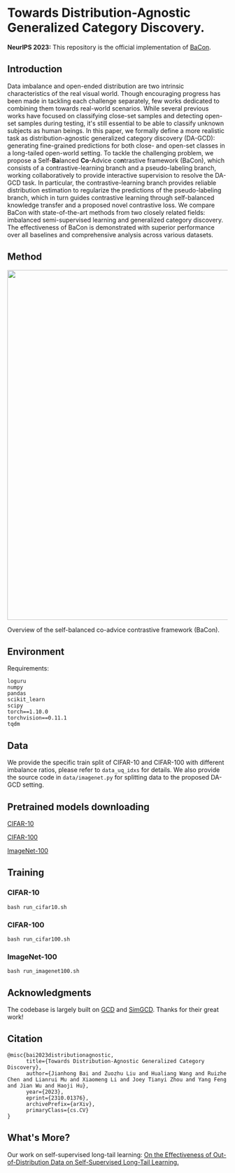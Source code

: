 # Towards Distribution-Agnostic Generalized Category Discovery.

**NeurIPS 2023:** This repository is the official implementation of [BaCon](https://arxiv.org/abs/2310.01376).

## Introduction
Data imbalance and open-ended distribution are two intrinsic characteristics of the real visual world. Though encouraging progress has been made in tackling each challenge separately, few works dedicated to combining them towards real-world scenarios. While several previous works have focused on classifying close-set samples and detecting open-set samples during testing, it's still essential to be able to classify unknown subjects as human beings. In this paper, we formally define a more realistic task as distribution-agnostic generalized category discovery (DA-GCD): generating fine-grained predictions for both close- and open-set classes in a long-tailed open-world setting. To tackle the challenging problem, we propose a Self-**Ba**lanced **Co**-Advice co**n**trastive framework (BaCon), which consists of a contrastive-learning branch and a pseudo-labeling branch, working collaboratively to provide interactive supervision to resolve the DA-GCD task. In particular, the contrastive-learning branch provides reliable distribution estimation to regularize the predictions of the pseudo-labeling branch, which in turn guides contrastive learning through self-balanced knowledge transfer and a proposed novel contrastive loss. We compare BaCon with state-of-the-art methods from two closely related fields: imbalanced semi-supervised learning and generalized category discovery. The effectiveness of BaCon is demonstrated with superior performance over all baselines and comprehensive analysis across various datasets.

## Method
<div align=center>
<img src="pipeline.png" width="800" >
</div>

Overview of the self-balanced co-advice contrastive framework (BaCon).

## Environment
Requirements:
```
loguru
numpy
pandas
scikit_learn
scipy
torch==1.10.0
torchvision==0.11.1
tqdm
```

## Data
We provide the specific train split of CIFAR-10 and CIFAR-100 with different imbalance ratios, please refer to ```data_uq_idxs``` for details. We also provide the source code in ```data/imagenet.py``` for splitting data to the proposed DA-GCD setting.


## Pretrained models downloading
[CIFAR-10](https://drive.google.com/file/d/1OFcLeDK1HUD6N9pQuRHp_TJ0CaTybWxJ/view?usp=sharing)

[CIFAR-100](https://drive.google.com/file/d/1pbZukDXHqwUtvfP24lqlvKT5V2UHfOGk/view?usp=sharing)

[ImageNet-100](https://drive.google.com/file/d/1L_sL4B7WhyPeqna5hYSpP2k52FKbDxQl/view?usp=sharing)

## Training
### CIFAR-10
```
bash run_cifar10.sh
```

### CIFAR-100
```
bash run_cifar100.sh
```

### ImageNet-100
```
bash run_imagenet100.sh
```

## Acknowledgments
The codebase is largely built on [GCD](https://github.com/CVMI-Lab/SimGCD) and [SimGCD](https://github.com/CVMI-Lab/SimGCD). Thanks for their great work!

## Citation
```
@misc{bai2023distributionagnostic,
      title={Towards Distribution-Agnostic Generalized Category Discovery}, 
      author={Jianhong Bai and Zuozhu Liu and Hualiang Wang and Ruizhe Chen and Lianrui Mu and Xiaomeng Li and Joey Tianyi Zhou and Yang Feng and Jian Wu and Haoji Hu},
      year={2023},
      eprint={2310.01376},
      archivePrefix={arXiv},
      primaryClass={cs.CV}
}
```

## What's More?
Our work on self-supervised long-tail learning: [On the Effectiveness of Out-of-Distribution Data on Self-Supervised Long-Tail Learning.](https://arxiv.org/abs/2306.04934v2)
